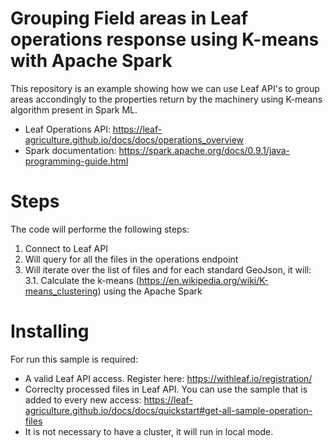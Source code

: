 
# Grouping Field areas in Leaf operations response using K-means with Apache Spark

This repository is an example showing how we can use Leaf API's to group areas accondingly to the properties return by the machinery using K-means algorithm present in Spark ML.

- Leaf Operations API: https://leaf-agriculture.github.io/docs/docs/operations_overview
- Spark documentation: https://spark.apache.org/docs/0.9.1/java-programming-guide.html

# Steps

The code will performe the following steps:

1. Connect to Leaf API
2. Will query for all the files in the operations endpoint
3. Will iterate over the list of files and for each standard GeoJson, it will:
3.1. Calculate the k-means (https://en.wikipedia.org/wiki/K-means_clustering) using the Apache Spark


# Installing

For run this sample is required:

- A valid Leaf API access. Register here: https://withleaf.io/registration/
- Correclty processed files in Leaf API. You can use the sample that is added to every new access: https://leaf-agriculture.github.io/docs/docs/quickstart#get-all-sample-operation-files
- It is not necessary to have a cluster, it will run in local mode.
